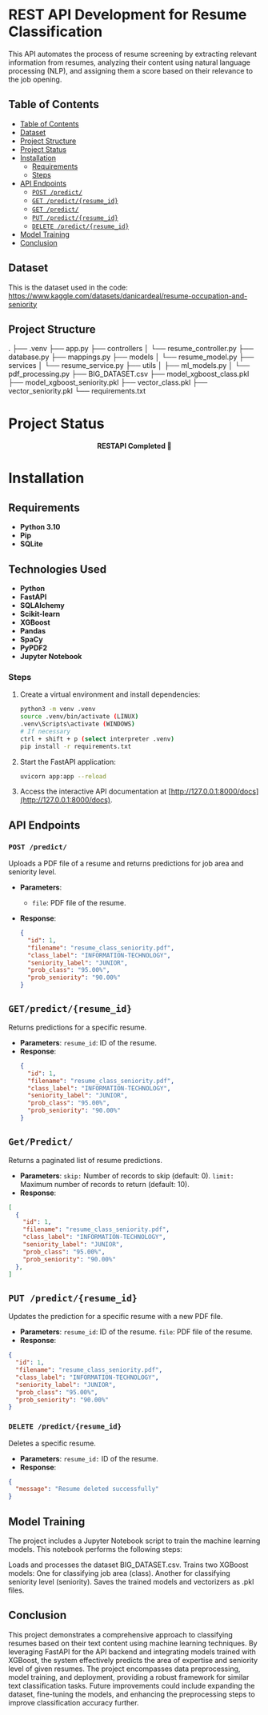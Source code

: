 # REST API Development for Resume Classification

This API automates the process of resume screening by extracting relevant information from resumes, analyzing their content using natural language processing (NLP), and assigning them a score based on their relevance to the job opening.

## Table of Contents
<!--ts-->
* [Table of Contents](#table-of-contents)
* [Dataset](#dataset)
* [Project Structure](#project-structure)
* [Project Status](#project-status)
* [Installation](#installation)
  * [Requirements](#requirements)
  * [Steps](#steps)
* [API Endpoints](#api-endpoints)
  * [`POST /predict/`](#post-predict)
  * [`GET /predict/{resume_id}`](#get-predictresume_id)
  * [`GET /predict/`](#get-predict)
  * [`PUT /predict/{resume_id}`](#put-predictresume_id)
  * [`DELETE /predict/{resume_id}`](#delete-predictresume_id)
* [Model Training](#model-training)
* [Conclusion](#conclusion)
<!--te-->

## Dataset
This is the dataset used in the code:
https://www.kaggle.com/datasets/danicardeal/resume-occupation-and-seniority

## Project Structure

.
├── .venv
├── app.py
├── controllers
│ └── resume_controller.py
├── database.py
├── mappings.py
├── models
│ └── resume_model.py
├── services
│ └── resume_service.py
├── utils
│ ├── ml_models.py
│ └── pdf_processing.py
├── BIG_DATASET.csv
├── model_xgboost_class.pkl
├── model_xgboost_seniority.pkl
├── vector_class.pkl
├── vector_seniority.pkl
└── requirements.txt

# Project Status
<h4 align="center"> 
	 RESTAPI Completed 🚀  
</h4>


# Installation

## Requirements

- **Python 3.10**
- **Pip**
- **SQLite**

## Technologies Used
- **Python**
- **FastAPI**
- **SQLAlchemy**
- **Scikit-learn**
- **XGBoost**
- **Pandas**
- **SpaCy**
- **PyPDF2**
- **Jupyter Notebook**


### Steps

1. Create a virtual environment and install dependencies:
    ```sh
    python3 -m venv .venv
    source .venv/bin/activate (LINUX)
    .venv\Scripts\activate (WINDOWS)
    # If necessary
    ctrl + shift + p (select interpreter .venv)
    pip install -r requirements.txt
    ```

2. Start the FastAPI application:
    ```sh
    uvicorn app:app --reload
    ```
  
3. Access the interactive API documentation at [http://127.0.0.1:8000/docs](http://127.0.0.1:8000/docs).

## API Endpoints

### `POST /predict/`

Uploads a PDF file of a resume and returns predictions for job area and seniority level.

- **Parameters**: 
  - `file`: PDF file of the resume.
  
- **Response**:
  ```json
  {
    "id": 1,
    "filename": "resume_class_seniority.pdf",
    "class_label": "INFORMATION-TECHNOLOGY",
    "seniority_label": "JUNIOR",
    "prob_class": "95.00%",
    "prob_seniority": "90.00%"
  }
## `GET/predict/{resume_id}`
Returns predictions for a specific resume.

- **Parameters**:
`resume_id`: ID of the resume.
- **Response**:
  ```json
  {
    "id": 1,
    "filename": "resume_class_seniority.pdf",
    "class_label": "INFORMATION-TECHNOLOGY",
    "seniority_label": "JUNIOR",
    "prob_class": "95.00%",
    "prob_seniority": "90.00%"
  }

## `Get/Predict/`

Returns a paginated list of resume predictions.

- **Parameters**:
`skip:` Number of records to skip (default: 0).
`limit:` Maximum number of records to return (default: 10).
- **Response**:

```json
[
  {
    "id": 1,
    "filename": "resume_class_seniority.pdf",
    "class_label": "INFORMATION-TECHNOLOGY",
    "seniority_label": "JUNIOR",
    "prob_class": "95.00%",
    "prob_seniority": "90.00%"
  },
]
```
## `PUT /predict/{resume_id}`
Updates the prediction for a specific resume with a new PDF file.

- **Parameters**:
`resume_id`: ID of the resume.
`file`: PDF file of the resume.
- **Response**:
```json
{
  "id": 1,
  "filename": "resume_class_seniority.pdf",
  "class_label": "INFORMATION-TECHNOLOGY",
  "seniority_label": "JUNIOR",
  "prob_class": "95.00%",
  "prob_seniority": "90.00%"
}
```
### `DELETE /predict/{resume_id}`
Deletes a specific resume.

- **Parameters**:
`resume_id:` ID of the resume.
- **Response**:
```json
{
  "message": "Resume deleted successfully"
}
```

## Model Training
The project includes a Jupyter Notebook script to train the machine learning models. This notebook performs the following steps:

Loads and processes the dataset BIG_DATASET.csv.
Trains two XGBoost models:
One for classifying job area (class).
Another for classifying seniority level (seniority).
Saves the trained models and vectorizers as .pkl files.

## Conclusion

This project demonstrates a comprehensive 
approach to classifying resumes based on their text content using machine learning techniques.
By leveraging FastAPI for the API backend and integrating models trained with XGBoost, the system effectively predicts the area of expertise and seniority level of given resumes. The project encompasses data preprocessing, model training, and deployment, providing a robust framework for similar text classification tasks. Future improvements could include expanding the dataset, fine-tuning the models, and enhancing the preprocessing steps to improve classification accuracy further.